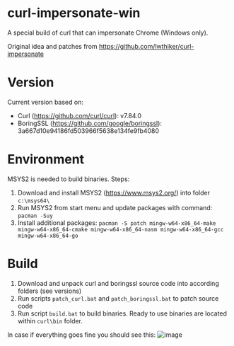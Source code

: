 # curl-impersonate-win

A special build of curl that can impersonate Chrome (Windows only).

Original idea and patches from https://github.com/lwthiker/curl-impersonate

# Version
Current version based on:
* Curl (https://github.com/curl/curl): v7.84.0
* BoringSSL (https://github.com/google/boringssl): 3a667d10e94186fd503966f5638e134fe9fb4080

# Environment
MSYS2 is needed to build binaries. Steps:
1. Download and install MSYS2 (https://www.msys2.org/) into folder `c:\msys64\`
2. Run MSYS2 from start menu and update packages with command: `pacman -Suy`
3. Install additional packages: `pacman -S patch mingw-w64-x86_64-make mingw-w64-x86_64-cmake mingw-w64-x86_64-nasm mingw-w64-x86_64-gcc mingw-w64-x86_64-go`

# Build
1. Download and unpack curl and boringssl source code into according folders (see versions)
2. Run scripts `patch_curl.bat` and `patch_boringssl.bat` to patch source code
3. Run script `build.bat` to build binaries. Ready to use binaries are located within `curl\bin` folder.

In case if everything goes fine you should see this:
![image](https://user-images.githubusercontent.com/13541699/188266250-4d719755-2f9b-43c7-96e0-32bb54fbd132.png)
